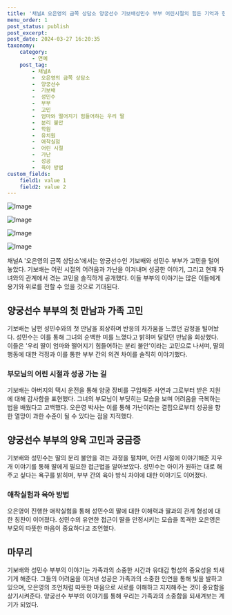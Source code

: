 ```yaml
---
title: '채널A 오은영의 금쪽 상담소 양궁선수 기보배성민수 부부 어린시절의 힘든 기억과 현재의 가족 고민 공개'
menu_order: 1
post_status: publish
post_excerpt: 
post_date: 2024-03-27 16:20:35
taxonomy:
    category:
        - 연예
    post_tag:
        - 채널A
        -  오은영의 금쪽 상담소
        -  양궁선수
        -  기보배
        -  성민수
        -  부부
        -  고민
        -  엄마와 떨어지기 힘들어하는 우리 딸
        -  분리 불안
        -  학원
        -  유치원
        -  애착실험
        -  어린 시절
        -  가난
        -  성공
        -  육아 방법
custom_fields:
    field1: value 1
    field2: value 2
---
```


![Image](https://mimgnews.pstatic.net/image/144/2024/03/27/0000951689_001_20240327081601269.png?type=w540)

![Image](https://ssl.pstatic.net/mimgnews/image/144/2024/03/27/0000951689_002_20240327081601316.png?type=w540)

![Image](https://mimgnews.pstatic.net/image/144/2024/03/27/0000951689_003_20240327081601430.png?type=w540)

![Image](https://ssl.pstatic.net/mimgnews/image/144/2024/03/27/0000951689_004_20240327081601515.png?type=w540)

채널A '오은영의 금쪽 상담소'에서는 양궁선수인 기보배와 성민수 부부가 고민을 털어놓았다. 기보배는 어린 시절의 어려움과 가난을 이겨내며 성공한 이야기, 그리고 현재 자녀와의 관계에서 겪는 고민을 솔직하게 공개했다. 이들 부부의 이야기는 많은 이들에게 용기와 위로를 전할 수 있을 것으로 기대된다.
## 양궁선수 부부의 첫 만남과 가족 고민
기보배는 남편 성민수와의 첫 만남을 회상하며 반응의 차가움을 느꼈던 감정을 털어놨다. 성민수는 이를 통해 그녀의 순백한 미를 느꼈다고 밝히며 달랐던 만남을 회상했다. 이들은 '우리 딸이 엄마와 떨어지기 힘들어하는 분리 불안'이라는 고민으로 나서며, 딸의 행동에 대한 걱정과 이를 통한 부부 간의 의견 차이를 솔직히 이야기했다.
### 부모님의 어린 시절과 성공 가는 길
기보배는 아버지의 택시 운전을 통해 양궁 장비를 구입해준 사연과 그로부터 받은 지원에 대해 감사함을 표현했다. 그녀의 부모님이 부딪히는 모습을 보며 어려움을 극복하는 법을 배웠다고 고백했다. 오은영 박사는 이를 통해 가난이라는 결핍으로부터 성공을 향한 열망이 과한 수준이 될 수 있다는 점을 지적했다.
## 양궁선수 부부의 양육 고민과 궁금증
기보배와 성민수는 딸의 분리 불안을 겪는 과정을 펼치며, 어린 시절에 이야기해준 지우개 이야기를 통해 딸에게 필요한 접근법을 알아보았다. 성민수는 아이가 원하는 대로 해주고 싶다는 욕구를 밝히며, 부부 간의 육아 방식 차이에 대한 이야기도 이어졌다.
### 애착실험과 육아 방법
오은영이 진행한 애착실험을 통해 성민수의 딸에 대한 이해력과 딸과의 관계 형성에 대한 칭찬이 이어졌다. 성민수의 유연한 접근이 딸을 안정시키는 모습을 목격한 오은영은 부모의 따뜻한 마음이 중요하다고 조언했다.
## 마무리
기보배와 성민수 부부의 이야기는 가족과의 소중한 시간과 유대감 형성의 중요성을 되새기게 해준다. 그들의 어려움을 이겨낸 성공은 가족과의 소중한 인연을 통해 빛을 발하고 있으며, 오은영의 조언처럼 따뜻한 마음으로 서로를 이해하고 지지해주는 것이 중요함을 상기시켜준다. 양궁선수 부부의 이야기를 통해 우리는 가족과의 소중함을 되새겨보는 계기가 되었다.
